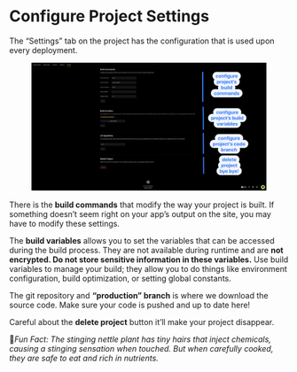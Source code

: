 # Configure Project Settings

The “Settings” tab on the project has the configuration that is used upon every deployment.

<figure><img src="../../.gitbook/assets/CleanShot 2023-09-06 at 11.57.18@2x (1).png" alt=""><figcaption></figcaption></figure>

There is the **build commands** that modify the way your project is built. If something doesn’t seem right on your app’s output on the site, you may have to modify these settings.

The **build variables** allows you to set the variables that can be accessed during the build process. They are not available during runtime and are **not encrypted. Do not store sensitive information in these variables.** Use build variables to manage your build; they allow you to do things like environment configuration, build optimization, or setting global constants.

The git repository and **“production” branch** is where we download the source code. Make sure your code is pushed and up to date here!

Careful about the **delete project** button it’ll make your project disappear.



:cactus:_Fun Fact: The stinging nettle plant has tiny hairs that inject chemicals, causing a stinging sensation when touched. But when carefully cooked, they are safe to eat and rich in nutrients._
